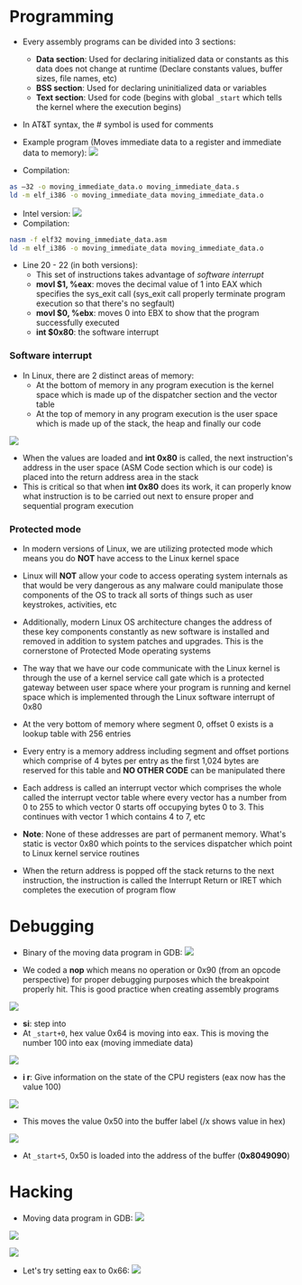 # Programming
- Every assembly programs can be divided into 3 sections:
	- **Data section**: Used for declaring initialized data or constants as this data does not change at runtime (Declare constants values, buffer sizes, file names, etc)
	- **BSS section**: Used for declaring uninitialized data or variables
	- **Text section**: Used for code (begins with global `_start` which tells the kernel where the execution begins)

- In AT&T syntax, the # symbol is used for comments

- Example program (Moves immediate data to a register and immediate data to memory):
![](../../Assets/moving-data-asm.jpg)
- Compilation:
```bash
as –32 -o moving_immediate_data.o moving_immediate_data.s
ld -m elf_i386 -o moving_immediate_data moving_immediate_data.o
```


- Intel version: 
![](../../Assets/moving-data-asm-intel.jpg)
- Compilation:
```bash
nasm -f elf32 moving_immediate_data.asm
ld -m elf_i386 -o moving_immediate_data moving_immediate_data.o
```

- Line 20 - 22 (in both versions):
	- This set of instructions takes advantage of *software interrupt*
	- **movl $1, %eax**: moves the decimal value of 1 into EAX which specifies the sys_exit call (sys_exit call properly terminate program execution so that there's no segfault)
	- **movl $0, %ebx**: moves 0 into EBX to show that the program successfully executed
	- **int $0x80**: the software interrupt

### Software interrupt
- In Linux, there are 2 distinct areas of memory:
	- At the bottom of memory in any program execution is the kernel space which is made up of the dispatcher section and the vector table
	- At the top of memory in any program execution is the user space which is made up of the stack, the heap and finally our code

![](../../Assets/linux-space.jpg)

- When the values are loaded and **int 0x80** is called, the next instruction's address in the user space (ASM Code section which is our code) is placed into the return address area in the stack
- This is critical so that when **int 0x80** does its work, it can properly know what instruction is to be carried out next to ensure proper and sequential program execution

### Protected mode
- In modern versions of Linux, we are utilizing protected mode which means you do **NOT** have access to the Linux kernel space
- Linux will **NOT** allow your code to access operating system internals as that would be very dangerous as any malware could manipulate those components of the OS to track all sorts of things such as user keystrokes, activities, etc
- Additionally, modern Linux OS architecture changes the address of these key components constantly as new software is installed and removed in addition to system patches and upgrades. This is the cornerstone of Protected Mode operating systems
- The way that we have our code communicate with the Linux kernel is through the use of a kernel service call gate which is a protected gateway between user space where your program is running and kernel space which is implemented through the Linux software interrupt of 0x80

- At the very bottom of memory where segment 0, offset 0 exists is a lookup table with 256 entries
- Every entry is a memory address including segment and offset portions which comprise of 4 bytes per entry as the first 1,024 bytes are reserved for this table and **NO OTHER CODE** can be manipulated there
- Each address is called an interrupt vector which comprises the whole called the interrupt vector table where every vector has a number from 0 to 255 to which vector 0 starts off occupying bytes 0 to 3. This continues with vector 1 which contains 4 to 7, etc
- **Note**: None of these addresses are part of permanent memory. What's static is vector 0x80 which points to the services dispatcher which point to Linux kernel service routines
- When the return address is popped off the stack returns to the next instruction, the instruction is called the Interrupt Return or IRET which completes the execution of program flow

# Debugging
- Binary of the moving data program in GDB:
![](../../Assets/move-data-gdb.jpg)

- We coded a **nop** which means no operation or 0x90 (from an opcode perspective) for proper debugging purposes which the breakpoint properly hit. This is good practice when creating assembly programs

![](../../Assets/move-data-gdb-2.jpg)
- **si**: step into
- At `_start+0`, hex value 0x64 is moving into eax. This is moving the number 100 into eax (moving immediate data)

![](../../Assets/move-data-gdb-3.jpg)
- **i r**: Give information on the state of the CPU registers (eax now has the value 100)

![](../../Assets/move-data-gdb-4.jpg)
- This moves the value 0x50 into the buffer label (/x shows value in hex)

![](../../Assets/move-data-gdb-5.jpg)
- At `_start+5`, 0x50 is loaded into the address of the buffer (**0x8049090**)

# Hacking
- Moving data program in GDB:
![](../../Assets/move-data-gdb.jpg)

![](../../Assets/move-data-gdb-2.jpg)

![](../../Assets/move-data-gdb-3.jpg)

- Let's try setting eax to 0x66:
![](../../Assets/move-data-gdb-6.jpg)

